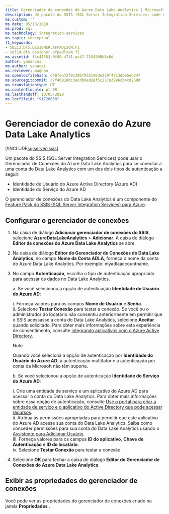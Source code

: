 ```yaml
---
title: Gerenciador de conexões do Azure Data Lake Analytics | Microsoft Docs
description: Um pacote do SSIS (SQL Server Integration Services) pode usar o Gerenciador de Conexões do Azure Data Lake Analytics para se conectar a uma conta do Data Lake Analytics.
ms.custom: ''
ms.date: 05/18/2018
ms.prod: sql
ms.technology: integration-services
ms.topic: conceptual
f1_keywords:
- SQL13.DTS.DESIGNER.AFPADLSCM.F1
- sql14.dts.designer.afpadlscm.f1
ms.assetid: f4c44553-0f08-4731-ac47-7534990b8c8d
author: yanancai
ms.author: yanacai
ms.reviewer: maghan
ms.openlocfilehash: d40fea72f0c39bf932146de239f4713dbe5eb247
ms.sourcegitcommit: c7f40918dc3ecdb0ed2ef5c237a3996cb4cd268d
ms.translationtype: HT
ms.contentlocale: pt-BR
ms.lasthandoff: 10/05/2020
ms.locfileid: "91726658"
---
```

# <a name="azure-data-lake-analytics-connection-manager"></a>Gerenciador de conexão do Azure Data Lake Analytics

[!INCLUDE[sqlserver-ssis](../../includes/applies-to-version/sqlserver-ssis.md)]



Um pacote do SSIS (SQL Server Integration Services) pode usar o Gerenciador de Conexões do Azure Data Lake Analytics para se conectar a uma conta do Data Lake Analytics com um dos dois tipos de autenticação a seguir:
-   Identidade de Usuário do Azure Active Directory (Azure AD)
-   Identidade do Serviço do Azure AD 

O gerenciador de conexões do Data Lake Analytics é um componente do [Feature Pack do SSIS (SQL Server Integration Services) para Azure](../../integration-services/azure-feature-pack-for-integration-services-ssis.md).
 
## <a name="configure-the-connection-manager"></a>Configurar o gerenciador de conexões

1. Na caixa de diálogo **Adicionar gerenciador de conexões do SSIS**, selecione **AzureDataLakeAnalytics** > **Adicionar**. A caixa de diálogo **Editor de conexões do Azure Data Lake Analytics** se abre.
  
2. Na caixa de diálogo **Editor do Gerenciador de Conexões do Data Lake Analytics**, no campo **Nome da Conta ADLA**, forneça o nome da conta do Azure Data Lake Analytics. Por exemplo: myadlaaccountname.
  
3. No campo **Autenticação**, escolha o tipo de autenticação apropriado para acessar os dados no Data Lake Analytics.

   a. Se você selecionou a opção de autenticação **Identidade de Usuário do Azure AD**:
   
      i. Forneça valores para os campos **Nome de Usuário** e **Senha**.    
      ii. Selecione **Testar Conexão** para testar a conexão. Se você ou o administrador do locatário não consentiu anteriormente em permitir que o SSIS acessasse a conta do Data Lake Analytics, selecione **Aceitar** quando solicitado. Para obter mais informações sobre esta experiência de consentimento, consulte [integrando aplicativos com o Azure Active Directory](/azure/active-directory/manage-apps/plan-an-application-integration#integrating-applications-with-azure-ad).
    
   > [!NOTE] 
   > Quando você seleciona a opção de autenticação por **Identidade do Usuário do Azure AD**, a autenticação multifator e a autenticação por conta da Microsoft não têm suporte.
    
   b. Se você selecionou a opção de autenticação **Identidade do Serviço do Azure AD**:
   
      i. Crie uma entidade de serviço e um aplicativo do Azure AD para acessar a conta do Data Lake Analytics. Para obter mais informações sobre essa opção de autenticação, consulte [Use o portal para criar a entidade de serviço e o aplicativo do Active Directory que pode acessar recursos](/azure/azure-resource-manager/resource-group-create-service-principal-portal).    
      ii. Atribua as permissões apropriadas para permitir que este aplicativo do Azure AD acesse sua conta do Data Lake Analytics. Saiba como conceder permissões para sua conta do Data Lake Analytics usando o [Assistente para Adicionar Usuário](/azure/data-lake-analytics/data-lake-analytics-manage-use-portal#add-a-new-user).    
      III. Forneça valores para os campos **ID do aplicativo**, **Chave de Autenticação** e **ID do locatário**.    
      iv. Selecione **Testar Conexão** para testar a conexão.  

4. Selecione **OK** para fechar a caixa de diálogo **Editor do Gerenciador de Conexões do Azure Data Lake Analytics**.  

## <a name="view-the-properties-of-the-connection-manager"></a>Exibir as propriedades do gerenciador de conexões
Você pode ver as propriedades do gerenciador de conexões criado na janela **Propriedades** .  
  
